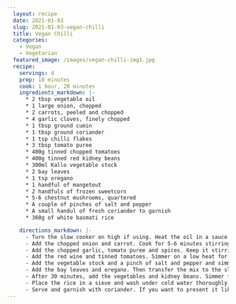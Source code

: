 ```yaml
---
  layout: recipe
  date: 2021-01-03
  slug: 2021-01-03-vegan-chilli
  title: Vegan Chilli 
  categories:
    - Vegan
    - Vegetarian
  featured_image: /images/vegan-chilli-img1.jpg
  recipe:
    servings: 4 
    prep: 10 minutes
    cook: 1 hour, 20 minutes
    ingredients_markdown: |-
      * 2 tbsp vegetable oil
      * 1 large onion, chopped
      * 2 carrots, peeled and chopped
      * 4 garlic cloves, finely chopped
      * 1 tbsp ground cumin
      * 1 tbsp ground coriander
      * 1 tsp chilli flakes
      * 3 tbsp tomato puree
      * 400g tinned chopped tomatoes
      * 400g tinned red kidney beans
      * 300ml Kallo vegetable stock 
      * 2 bay leaves
      * 1 tsp oregano
      * 1 handful of mangetout
      * 2 handfuls of frozen sweetcorn
      * 5-6 chestnut mushrooms, quartered
      * A couple of pinches of salt and pepper
      * A small handul of fresh coriander to garnish
      * 360g of white basmati rice

    directions_markdown: |-
      - Turn the slow cooker on high if using. Heat the oil in a sauce pan on a low-medium heat.
      - Add the chopped onion and carrot. Cook for 5-6 minutes stirring occasionally. 
      - Add the chopped garlic, tomato puree and spices. Keep it stirring so it doesn't burn. 
      - Add the red wine and tinned tomatoes. Simmer on a low heat for 3-4 minutes. 
      - Add the vegetable stock and a pinch of salt and pepper and simmer for 5 minutes on a low heat.
      - Add the bay leaves and oregano. Then transfer the mix to the slow cooker on high heat (if using). If using a saucepan to simmer, cover it with the lid slightly ajar.
      - After 30 minutes, add the vegetables and kidney beans. Simmer for another 30 minutes and begin preparing the rice.
      - Place the rice in a sieve and wash under cold water thoroughly. Transfer to a saucepan and add 1.2 litres of cold water and a pinch of salt. Heat on a low-medium heat until the water begins to bubble. Then turn down the heat to low and cover with a lid and simmer for 17-20 minutes. Try not to open the lid whilst the rice is cooking as this can cause it to get sticky. You can use a fork to check for water at the bottom after 15 minutes.
      - Serve and garnish with coriander. If you want to present it like my picture, transfer the rice to a cappucino mug and tip it on top of the chilli. 
---
```

